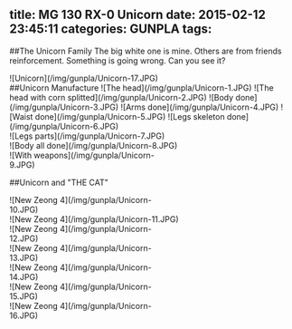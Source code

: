 title: MG 130 RX-0 Unicorn
date: 2015-02-12 23:45:11
categories: GUNPLA
tags:
---
##The Unicorn Family
The big white one is mine. Others are from friends reinforcement.
Something is going wrong. Can you see it?
<div style="max-width:300px">![Unicorn](/img/gunpla/Unicorn-17.JPG)</div>
<!--more-->
##Unicorn Manufacture
![The head](/img/gunpla/Unicorn-1.JPG) ![The head with corn splitted](/img/gunpla/Unicorn-2.JPG) 
![Body done](/img/gunpla/Unicorn-3.JPG) ![Arms done](/img/gunpla/Unicorn-4.JPG) 
![Waist done](/img/gunpla/Unicorn-5.JPG) ![Legs skeleton done](/img/gunpla/Unicorn-6.JPG)
<div style="max-width:300px">![Legs parts](/img/gunpla/Unicorn-7.JPG)</div>
<div style="max-width:300px">![Body all done](/img/gunpla/Unicorn-8.JPG)</div>
<div style="max-width:300px">![With weapons](/img/gunpla/Unicorn-9.JPG)</div>

##Unicorn and "THE CAT"
<div style="max-width:300px">![New Zeong 4](/img/gunpla/Unicorn-10.JPG)</div>
<div style="max-width:300px">![New Zeong 4](/img/gunpla/Unicorn-11.JPG)</div>
<div style="max-width:300px">![New Zeong 4](/img/gunpla/Unicorn-12.JPG)</div>
<div style="max-width:300px">![New Zeong 4](/img/gunpla/Unicorn-13.JPG)</div>
<div style="max-width:300px">![New Zeong 4](/img/gunpla/Unicorn-14.JPG)</div>
<div style="max-width:300px">![New Zeong 4](/img/gunpla/Unicorn-15.JPG)</div>
<div style="max-width:300px">![New Zeong 4](/img/gunpla/Unicorn-16.JPG)</div>